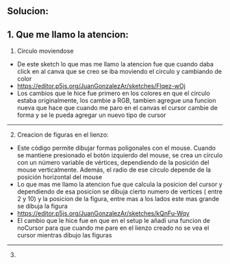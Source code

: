 ## Solucion:
**1. Que me llamo la atencion:**
----
1. Circulo moviendose
- De este sketch lo que mas me llamo la atencion fue que cuando daba click en al canva que se creo se iba moviendo el circulo y cambiando de color
- https://editor.p5js.org/JuanGonzalezAr/sketches/Flqez-wOj 
- Los cambios que le hice fue primero en los colores en que el circulo estaba originalmente, los cambie a RGB, tambien agregue una funcion nueva que hace que cuando me paro en el canvas el cursor cambie de forma y se le pueda agregar 
un nuevo tipo de cursor
----
2. Creacion de figuras en el lienzo:
- Este código permite dibujar formas poligonales con el mouse. Cuando se mantiene presionado el botón izquierdo del mouse, se crea un círculo con un número variable de vértices, dependiendo de la posición del mouse verticalmente. Además, el radio de ese círculo depende de la posición horizontal del mouse
- Lo que mas me llamo la atencion fue que calcula la posicion del cursor y dependiendo de esa posicion se dibuja cierto numero de vertices ( entre 2 y 10) y la posicion de la figura, entre mas a los lados este mas grande se dibuja la figura
- https://editor.p5js.org/JuanGonzalezAr/sketches/kQnFu-Wqy
- El cambio que le hice fue en que en el setup le añadi una funcion de noCursor para que cuando me pare en el lienzo creado no se vea el cursor mientras dibujo las figuras
----
3. 
